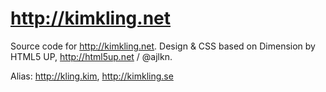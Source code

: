 # http://kimkling.net

Source code for http://kimkling.net. Design & CSS based on Dimension by HTML5 UP, http://html5up.net / @ajlkn.

Alias: http://kling.kim, http://kimkling.se
